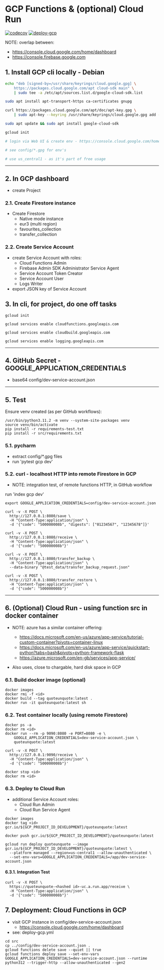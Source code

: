 # GCP Functions & (optional) Cloud Run

[![codecov](https://codecov.io/gh/jameshnsears/QuoteUnquote.cloudLib.functions/branch/main/graph/badge.svg?token=jc55AxH2ry)](https://codecov.io/gh/jameshnsears/QuoteUnquote.cloudLib.functions) [![deploy-gcp](https://github.com/jameshnsears/QuoteUnquote.cloudLib.functions/actions/workflows/deploy-gcp.yml/badge.svg)](https://github.com/jameshnsears/QuoteUnquote.cloudLib.functions/actions/workflows/deploy-gcp.yml)

NOTE: overlap between:

* <https://console.cloud.google.com/home/dashboard>
* <https://console.firebase.google.com>

## 1. Install GCP cli locally - Debian

```bash
echo "deb [signed-by=/usr/share/keyrings/cloud.google.gpg] \
    https://packages.cloud.google.com/apt cloud-sdk main" \
    | sudo tee -a /etc/apt/sources.list.d/google-cloud-sdk.list

sudo apt install apt-transport-https ca-certificates gnupg

curl https://packages.cloud.google.com/apt/doc/apt-key.gpg \
    | sudo apt-key --keyring /usr/share/keyrings/cloud.google.gpg add -

sudo apt update && sudo apt install google-cloud-sdk

gcloud init

# login via Web UI & create env - https://console.cloud.google.com/home/dashboard

# see config/*.gpg for env's

# use us_central1 - as it's part of free usage
```

---

## 2. In GCP dashboard

* create Project

### 2.1. Create Firestore instance

* Create Firestore
    * Native mode instance
    * eur3 (multi region)
    * favourites_collection
    * transfer_collection

### 2.2. Create Service Account

* create Service Account with roles:
    * Cloud Functions Admin
    * Firebase Admin SDK Administrator Service Agent
    * Service Account Token Creator
    * Service Account User
    * Logs Writer
* export JSON key of Service Account

## 3. In cli, for project, do one off tasks

```text
gcloud init

gcloud services enable cloudfunctions.googleapis.com

gcloud services enable cloudbuild.googleapis.com

gcloud services enable logging.googleapis.com
```

---

## 4. GitHub Secret - GOOGLE_APPLICATION_CREDENTIALS

* base64 config/dev-service-account.json

---

## 5. Test

Ensure venv created (as per GitHub workflows):

```text
/usr/bin/python3.11.2 -m venv --system-site-packages venv
source venv/bin/activate
pip install -r requirements-test.txt
pip install -r src/requirements.txt
```

### 5.1. pycharm

* extract config/*.gpg files
* run 'pytest gcp dev'

### 5.2. curl - localhost HTTP into remote Firestore in GCP

* NOTE: integration test, of remote functions HTTP, in GitHub workflow

run 'index gcp dev'

```text
export GOOGLE_APPLICATION_CREDENTIALS=config/dev-service-account.json

curl -v -X POST \
  http://127.0.0.1:8080/save \
  -H "Content-Type:application/json" \
  -d '{"code": "500000008b", "digests": ["01234567", "12345678"]}'
  
curl -v -X POST \
  http://127.0.0.1:8080/receive \
  -H "Content-Type:application/json" \
  -d '{"code": "500000008b"}'
  
curl -v -X POST \
  http://127.0.0.1:8080/transfer_backup \
  -H "Content-Type:application/json" \
  --data-binary "@test_data/transfer_backup_request.json"
  
curl -v -X POST \
  http://127.0.0.1:8080/transfer_restore \
  -H "Content-Type:application/json" \
  -d '{"code": "500000008b"}'  
```

---

## 6. (Optional) Cloud Run - using function src in docker container

* NOTE: azure has a similar container offering:
    * <https://docs.microsoft.com/en-us/azure/app-service/tutorial-custom-container?pivots=container-linux>
    * <https://docs.microsoft.com/en-us/azure/app-service/quickstart-python?tabs=bash&pivots=python-framework-flask>
    * <https://azure.microsoft.com/en-gb/services/app-service/>

* Also uses, close to chargable, hard disk space in GCP

### 6.1. Build docker image (optional)

```text
docker images
docker rmi -f <id>
docker build --tag quoteunquote:latest .
docker run -it quoteunquote:latest sh
```

### 6.2. Test container locally (using remote Firestore)

```text
docker ps -a
docker rm <id>
docker run --rm -p 9090:8080 -e PORT=8080 -e \
    GOOGLE_APPLICATION_CREDENTIALS=dev-service-account.json \
    quoteunquote:latest

curl -v -X POST \
  http://127.0.0.1:9090/receive \
  -H "Content-Type:application/json" \
  -d '{"code": "500000008b"}'

docker stop <id>
docker rm <id>
```

### 6.3. Deploy to Cloud Run

* additional Service Account roles:
    * Cloud Run Admin
    * Cloud Run Service Agent

```text
docker images
docker tag <id> gcr.io/${GCP_PROJECT_ID_DEVELOPMENT}/quoteunquote:latest

docker push gcr.io/${GCP_PROJECT_ID_DEVELOPMENT}/quoteunquote:latest

gcloud run deploy quoteunquote --image gcr.io/${GCP_PROJECT_ID_DEVELOPMENT}/quoteunquote:latest \
  --platform managed --region=us-central1 --allow-unauthenticated \
  --set-env-vars=GOOGLE_APPLICATION_CREDENTIALS=/app/dev-service-account.json
```

#### 6.3.1. Integration Test

```text
curl -v -X POST \
  https://quoteunquote-<hashed id>-uc.a.run.app/receive \
  -H "Content-Type:application/json" \
  -d '{"code": "500000008b"}'

```

## 7. Deployment: Cloud Functions in GCP

* visit GCP instance in config/dev-service-account.json
    * <https://console.cloud.google.com/home/dashboard>
* see: deploy-gcp.yml

```text
cd src
cp ../config/dev-service-account.json .
gcloud functions delete save --quiet || true
gcloud functions deploy save --set-env-vars GOOGLE_APPLICATION_CREDENTIALS=dev-service-account.json --runtime python312 --trigger-http --allow-unauthenticated --gen2
```
